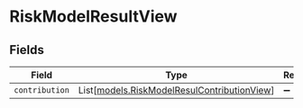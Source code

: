 # RiskModelResultView


## Fields

| Field                                                                                      | Type                                                                                       | Required                                                                                   | Description                                                                                |
| ------------------------------------------------------------------------------------------ | ------------------------------------------------------------------------------------------ | ------------------------------------------------------------------------------------------ | ------------------------------------------------------------------------------------------ |
| `contribution`                                                                             | List[[models.RiskModelResulContributionView](../models/riskmodelresulcontributionview.md)] | :heavy_minus_sign:                                                                         | N/A                                                                                        |